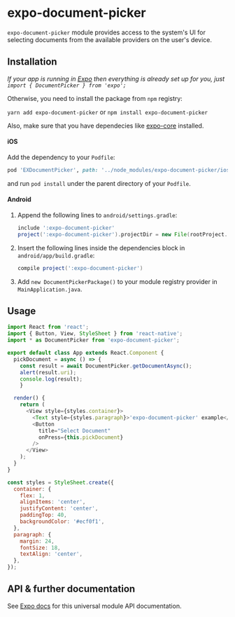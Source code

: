 # expo-document-picker

`expo-document-picker` module provides access to the system's UI for selecting documents from the available providers on the user's device.

## Installation

*If your app is running in [Expo](https://expo.io) then everything is already set up for you, just `import { DocumentPicker } from 'expo';`*

Otherwise, you need to install the package from `npm` registry:

`yarn add expo-document-picker` or `npm install expo-document-picker`

Also, make sure that you have dependecies like [expo-core](https://github.com/expo/tree/master/packages/expo-core) installed.

#### iOS

Add the dependency to your `Podfile`:

```ruby
pod 'EXDocumentPicker', path: '../node_modules/expo-document-picker/ios'
```

and run `pod install` under the parent directory of your `Podfile`.

#### Android

1.  Append the following lines to `android/settings.gradle`:
    ```gradle
    include ':expo-document-picker'
    project(':expo-document-picker').projectDir = new File(rootProject.projectDir, '../node_modules/expo-document-picker/android')
    ```
2.  Insert the following lines inside the dependencies block in `android/app/build.gradle`:
    ```gradle
    compile project(':expo-document-picker')
    ```
3.  Add `new DocumentPickerPackage()` to your module registry provider in `MainApplication.java`.

## Usage

```javascript
import React from 'react';
import { Button, View, StyleSheet } from 'react-native';
import * as DocumentPicker from 'expo-document-picker';

export default class App extends React.Component {
  pickDocument = async () => {
    const result = await DocumentPicker.getDocumentAsync();
    alert(result.uri);
    console.log(result);
	}

  render() {
    return (
      <View style={styles.container}>
        <Text style={styles.paragraph}>'expo-document-picker' example</Text>
        <Button
          title="Select Document"
          onPress={this.pickDocument}
        />
      </View>
    );
  }
}

const styles = StyleSheet.create({
  container: {
    flex: 1,
    alignItems: 'center',
    justifyContent: 'center',
    paddingTop: 40,
    backgroundColor: '#ecf0f1',
  },
  paragraph: {
    margin: 24,
    fontSize: 18,
    textAlign: 'center',
  },
});
```

## API & further documentation

See [Expo docs](https://docs.expo.io/versions/latest/sdk/document-picker) for this universal module API documentation.

